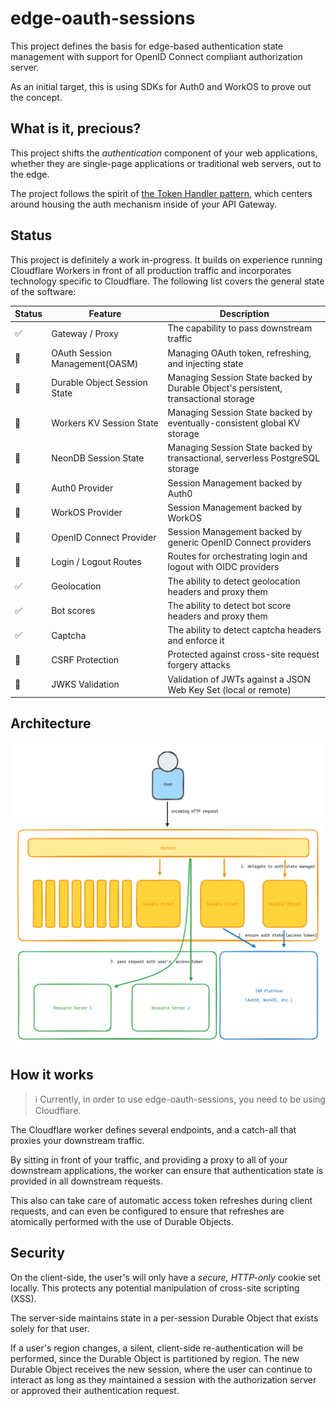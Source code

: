 # edge-oauth-sessions

This project defines the basis for edge-based authentication state management with support for OpenID Connect compliant authorization server.

As an initial target, this is using SDKs for Auth0 and WorkOS to prove out the concept.

## What is it, precious?

This project shifts the _authentication_ component of your web applications, whether they are single-page applications or traditional web servers, out to the edge.

The project follows the spirit of [the Token Handler pattern](https://bff-patterns.com/patterns/api-token-handler), which centers around housing the auth mechanism inside of your API Gateway.

## Status

This project is definitely a work in-progress. It builds on experience running Cloudflare Workers in front of all production traffic and incorporates technology specific to Cloudflare. The following list covers the general state of the software:

| Status | Feature                        | Description                                                                         |
| ------ | ------------------------------ | ----------------------------------------------------------------------------------- |
| ✅     | Gateway / Proxy                | The capability to pass downstream traffic                                           |
| 🚧     | OAuth Session Management(OASM) | Managing OAuth token, refreshing, and injecting state                               |
| 🚧     | Durable Object Session State   | Managing Session State backed by Durable Object's persistent, transactional storage |
| 🚧     | Workers KV Session State       | Managing Session State backed by eventually-consistent global KV storage            |
| 🚧     | NeonDB Session State           | Managing Session State backed by transactional, serverless PostgreSQL storage       |
| 🚧     | Auth0 Provider                 | Session Management backed by Auth0                                                  |
| 🚧     | WorkOS Provider                | Session Management backed by WorkOS                                                 |
| 🚧     | OpenID Connect Provider        | Session Management backed by generic OpenID Connect providers                       |
| 🚧     | Login / Logout Routes          | Routes for orchestrating login and logout with OIDC providers                       |
| ✅     | Geolocation                    | The ability to detect geolocation headers and proxy them                            |
| ✅     | Bot scores                     | The ability to detect bot score headers and proxy them                              |
| ✅     | Captcha                        | The ability to detect captcha headers and enforce it                                |
| 🚧     | CSRF Protection                | Protected against cross-site request forgery attacks                                |
| 🤔     | JWKS Validation                | Validation of JWTs against a JSON Web Key Set (local or remote)                     |

## Architecture

![./docs/high-level-architecture.png](./docs/high-level-architecture.png)

## How it works

> ℹ️ Currently, in order to use edge-oauth-sessions, you need to be using Cloudflare.

The Cloudflare worker defines several endpoints, and a catch-all that proxies your downstream traffic.

By sitting in front of your traffic, and providing a proxy to all of your downstream applications, the worker can ensure that authentication state is provided in all downstream requests.

This also can take care of automatic access token refreshes during client requests, and can even be configured to ensure that refreshes are atomically performed with the use of Durable Objects.

## Security

On the client-side, the user's will only have a _secure, HTTP-only_ cookie set locally. This protects any potential manipulation of cross-site scripting (XSS).

The server-side maintains state in a per-session Durable Object that exists solely for that user.

If a user's region changes, a silent, client-side re-authentication will be performed, since the Durable Object is partitioned by region. The new Durable Object receives the new session, where the user can continue to interact as long as they maintained a session with the authorization server or approved their authentication request.
